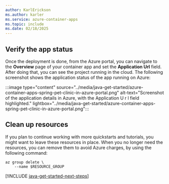 ```yaml
---
author: KarlErickson
ms.author: karler
ms.service: azure-container-apps
ms.topic: include
ms.date: 02/18/2025
---
```


## Verify the app status

Once the deployment is done, from the Azure portal, you can navigate to the **Overview** page of your container app and set the **Application Url** field. After doing that, you can see the project running in the cloud. The following screenshot shows the application status of the app running on Azure:

:::image type="content" source="../media/java-get-started/azure-container-apps-spring-pet-clinic-in-azure-portal.png" alt-text="Screenshot of the application details in Azure, with the Application U r l field highlighted." lightbox="../media/java-get-started/azure-container-apps-spring-pet-clinic-in-azure-portal.png":::

## Clean up resources

If you plan to continue working with more quickstarts and tutorials, you might want to leave these resources in place. When you no longer need the resources, you can remove them to avoid Azure charges, by using the following command:

```azurecli
az group delete \
    --name $RESOURCE_GROUP
```

[!INCLUDE [java-get-started-next-steps](java-get-started-next-steps.md)]